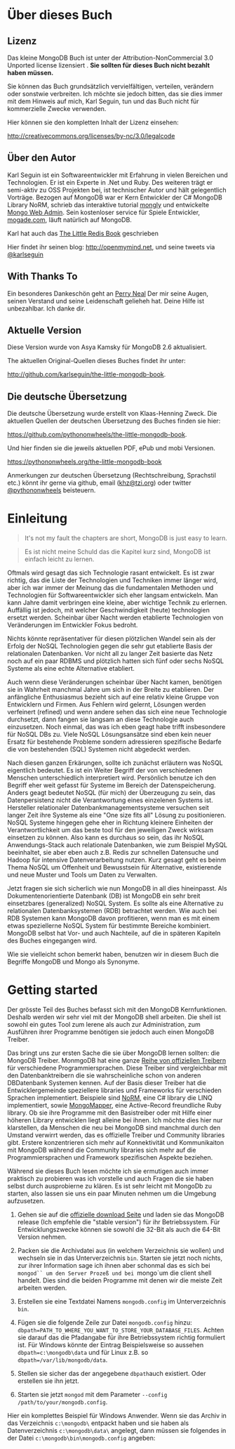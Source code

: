 # Über dieses Buch #

## Lizenz ##
Das kleine MongoDB Buch ist unter der Attribution-NonCommercial 3.0 
Unported license lizensiert . **Sie sollten für dieses Buch nicht bezahlt haben müssen.**

Sie können das Buch grundsätzlich vervielfältigen, verteilen, verändern oder sonstwie verbreiten.
Ich möchte sie jedoch bitten, das sie dies immer mit dem Hinweis auf
mich, Karl Seguin, tun und das Buch nicht für kommerzielle Zwecke verwenden.

Hier können sie den kompletten Inhalt der Lizenz einsehen: 

<http://creativecommons.org/licenses/by-nc/3.0/legalcode>

## Über den Autor ##
Karl Seguin ist ein Softwareentwickler mit Erfahrung in vielen Bereichen und Technologien.
Er ist ein Experte in .Net und Ruby. Des weiteren trägt er semi-aktiv zu OSS Projekten bei, 
ist technischer Autor und hält gelegentlich Vorträge. 
Bezogen auf MongoDB war er Kern Entwickler der C# MongoDB Library NoRM, schrieb
das interaktive tutorial [mongly](http://openmymind.net/mongly/) und entwickelte  
[Mongo Web Admin](https://github.com/karlseguin/Mongo-Web-Admin). 
Sein kostenloser service für Spiele Entwickler, [mogade.com](http://mogade.com/), 
läuft natürlich auf MongoDB.

Karl hat auch das
[The Little Redis Book](http://openmymind.net/2012/1/23/The-Little-Redis-Book/)
geschrieben

Hier findet ihr seinen blog: <http://openmymind.net>, und seine tweets via [@karlseguin](http://twitter.com/karlseguin)

## With Thanks To ##
Ein besonderes Dankeschön geht an [Perry Neal](http://twitter.com/perryneal) 
Der mir seine Augen, seinen Verstand und seine Leidenschaft gelieheh hat. 
Deine Hilfe ist unbezahlbar. Ich danke dir.

## Aktuelle Version ##
Diese Version wurde von Asya Kamsky für MongoDB 2.6 aktualisiert.  

The aktuellen Original-Quellen dieses Buches findet ihr unter:

<http://github.com/karlseguin/the-little-mongodb-book>.

## Die deutsche Übersetzung ##
Die deutsche Übersetzung wurde erstellt von Klaas-Henning Zweck.
Die aktuellen Quellen der deutschen Übersetzung des Buches finden sie hier:

<https://github.com/pythononwheels/the-little-mongodb-book>.

Und hier finden sie die jeweils aktuellen PDF, ePub und mobi Versionen.

<https://pythononwheels.org/the-little-mongodb-book>

Anmerkungen zur deutschen Übersetzung (Rechtschreibung, Sprachstil etc.)
könnt ihr gerne via github, email (khz@tzi.org) oder twitter [@pythononwheels](http://twitter.com/pythononwheels) 
beisteuern.

# Einleitung #
 > It's not my fault the chapters are short, MongoDB is just easy to learn.
 
 > Es ist nicht meine Schuld das die Kapitel kurz sind, MongoDB ist einfach leicht zu lernen.


Oftmals wird gesagt das sich Technologie rasant entwickelt. Es ist zwar richtig, das die Liste der Technologien 
und Techniken immer länger wird, aber ich war immer der Meinung das die fundamentalen Methoden und Technologien 
für Softwareentwickler sich eher langsam entwickeln. Man kann Jahre damit verbringen eine kleine, aber
wichtige Technik zu erlernen.
Auffällig ist jedoch, mit welcher Geschwindigkeit (heute) technologien ersetzt werden. Scheinbar über Nacht werden 
etablierte Technologien von Veränderungen im Entwickler Fokus bedroht.

Nichts könnte repräsentativer für diesen plötzlichen Wandel sein als der Erfolg der NoSQL Technologien gegen
die sehr gut etablierte Basis der relationalen Datenbanken. 
Vor nicht all zu langer Zeit basierte das Netz noch auf ein paar RDBMS und plötzlich hatten sich fünf
oder sechs NoSQL Systeme als eine echte Alternative etabliert.

Auch wenn diese Veränderungen scheinbar über Nacht kamen, benötigen sie in Wahrheit manchmal Jahre um
sich in der Breite zu etablieren. Der anfängliche Enthusiasmus bezieht sich auf eine relativ kleine Gruppe 
von Entwicklern und Firmen. 
Aus Fehlern wird gelernt, Lösungen werden verfeinert (refined) und wenn andere sehen das sich eine neue Technologie 
durchsetzt, dann fangen sie langsam an diese Technologie auch einzusetzen.
Noch einmal, das was ich eben geagt habe trifft insbesondere für NoSQL DBs zu. Viele NoSQL Lösungsansätze sind
eben kein neuer Ersatz für bestehende Probleme sondern adressieren spezifische Bedarfe die von bestehenden (SQL)
Systemen nicht abgedeckt werden.

Nach diesen ganzen Erkärungen, sollte ich zunächst erläutern was NoSQL eigentlich bedeutet.
Es ist ein Weiter Begriff der von verschiedenen Menschen unterschiedlich interpretiert wird.
Persönlich benutze ich den Begriff eher weit gefasst für Systeme im Bereich der Datenspeicherung.
Anders geagt bedeutet NoSQL (für mich) der Überzeugung zu sein, das Datenpersistenz nicht die Verantwortung
eines einzelenen Systems ist.
Hersteller relationaler Datenbankmanagementsysteme versuchen seit langer Zeit ihre Systeme als eine "One size
fits all" Lösung zu positionieren. NoSQL Systeme hingegen gehe eher in Richtung kleinere Einheiten der 
Verantwortlichkeit um das beste tool für den jeweiligen Zweck wirksam einsetzen zu können.
Also kann es durchaus so sein, das ihr NoSQL Anwendungs-Stack auch relationale Datenbanken, wie zum Beispiel MySQL
beeinhaltet, sie aber eben auch z.B. Redis zur schnellen Datensuche und Hadoop für intensive
Datenverarbeitung nutzen. 
Kurz gesagt geht es beinm Thema NoSQL um Offenheit und Bewusstsein für Alternative, existierende und neue Muster
und Tools um Daten zu Verwalten.

Jetzt fragen sie sich sicherlich wie nun MongoDB in all dies hineinpasst. Als Dokumentenorientierte Datenbank (DB)
ist MongoDB ein sehr breit einsetzbares (generalized) NoSQL System. Es sollte als eine Alternative zu relationalen
Datenbanksystemen (RDB) betrachtet werden. Wie auch bei RDB Systemen kann MongoDB davon profitieren, wenn man
es mit einem etwas speziellerne NoSQL System für bestimmte Bereiche kombiniert.
MongoDB selbst hat Vor- und auch Nachteile, auf die in späteren Kapiteln des Buches eingegangen wird.

Wie sie vielleicht schon bemerkt haben, benutzen wir in diesem Buch die Begriffe MongoDB und Mongo als
Synonyme.

# Getting started #

Der grösste Teil des Buches befasst sich mit den MongoDB Kernfunktionen. Deshalb werden wir sehr viel
mit der MongoDB shell arbeiten. Die shell ist sowohl ein gutes Tool zum lerene als auch zur Administration,
zum Ausführen ihrer Programme benötigen sie jedoch auch einen MongoDB Treiber.

Das bringt uns zur ersten Sache die sie über MongoDB lernen sollten: die MongoDB Treiber. MonmgoDB hat
eine ganze [Reihe von offiziellen Treibern](http://docs.mongodb.org/ecosystem/drivers/) für verschiedene 
Programmiersprachen. Diese Treiber sind vergleichbar mit den Datenbanktreibern die sie wahrscheinliche schon
von anderen DBDatenbank Systemen kennen. Auf der Basis dieser Treiber hat die Entwicklergemeinde speziellere
libraries und Frameworks für verschieden Sprachen implementiert. 
Beispiele sind [NoRM](https://github.com/atheken/NoRM), eine C# library die LINQ implementiert, sowie 
[MongoMapper](https://github.com/jnunemaker/mongomapper), eine Active-Record freundliche Ruby library.
Ob sie ihre Programme mit den Basistreiber oder mit Hilfe einer höheren Library entwicklen liegt alleine
bei ihnen. Ich möchte dies hier nur klarstellen, da Menschen die neu bei MongoDB sind manchmal durch den
Umstand verwirrt werden, das es offizielle Treiber und Community libraries gibt.
Erstere konzentrieren sich mehr auf Konnektivität und Kommunikaiton mit MongoDB während die Community libraries
sich mehr auf die Programmiersprachen und Framework spezifischen Aspekte beziehen.

Während sie dieses Buch lesen möchte ich sie ermutigen auch immer praktisch zu probieren was ich vorstelle
und auch Fragen die sie haben selbst durch ausprobierne zu klären. Es ist sehr leicht mit MongoDb zu starten,
also lassen sie uns ein paar Minuten nehmen um die Umgebung aufzusetzen.

1. Gehen sie auf die [offizielle download Seite](http://www.mongodb.org/downloads) und laden sie das MongoDB 
release (Ich empfehle die "stable version") für ihr Betriebssystem. Für Entwicklungszwecke können sie sowohl
die 32-Bit als auch die 64-Bit Version nehmen.

2. Packen sie die Archivdatei aus (in welchem Verzeichnis sie wollen) und wechseln sie in das Unterverzeichnis 
`bin`. Starten sie jetzt noch nichts, zur ihrer Information sage ich ihnen aber schonmal das es sich bei `mongod``
um den Server Prozeß und bei `mongo`um die client shell handelt. Dies sind die beiden Programme mit denen 
wir die meiste Zeit arbeiten werden.

3. Erstellen sie eine Textdatei Namens `mongodb.config` im Unterverzeichnis `bin`.

4. Fügen sie die folgende Zeile zur Datei `mongodb.config` hinzu: 
`dbpath=PATH_TO_WHERE_YOU_WANT_TO_STORE_YOUR_DATABASE_FILES`. Achten sie darauf das die Pfadangabe für
ihre Betriebssystem richtig formuliert ist. Für Windows könnte der Eintrag Beispielsweise so aussehen 
`dbpath=c:\mongodb\data` und für Linux z.B. so `dbpath=/var/lib/mongodb/data`.

5. Stellen sie sicher das der angegebene `dbpath`auch existiert. Oder erstellen sie ihn jetzt.

6. Starten sie jetzt `mongod` mit dem Parameter `--config /path/to/your/mongodb.config`.

Hier ein komplettes Beispiel für Windows Anwender. Wenn sie das Archiv in das Verzeichnis `c:\mongodb\`
entpackt haben und sie haben als Datenverzeichnis `c:\mongodb\data\` angelegt, dann müssen sie 
folgendes in der Datei `c:\mongodb\bin\mongodb.config` angeben: 


 
